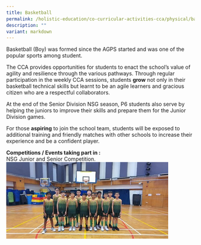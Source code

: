 ```yaml
---
title: Basketball
permalink: /holistic-education/co-curricular-activities-cca/physical/basketball/
description: ""
variant: markdown
---
```

Basketball (Boy) was formed since the AGPS started and was one of the popular sports among student. 

The CCA provides opportunities for students to enact the school’s value of agility and resilience through the various pathways. Through regular participation in the weekly CCA sessions, students **grow** not only in their basketball technical skills but learnt to be an agile learners and gracious citizen who are a respectful collaborators.

At the end of the Senior Division NSG season, P6 students also serve by helping the juniors to improve their skills and prepare them for the Junior Division games.

For those **aspiring** to join the school team, students will be exposed to additional training and friendly matches with other schools to increase their experience and be a confident player.

**Competitions / Events taking part in :**<br>
NSG Junior and Senior Competition.
![](/images/CCA/Physical/Basketball/Basketball_1.jpg)